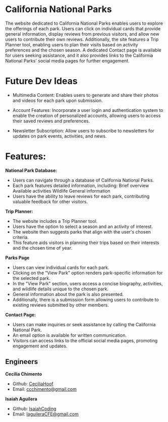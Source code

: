 California National Parks
============================
The website dedicated to California National Parks enables users to explore the offerings of each park. Users can click on individual cards that provide general information, display reviews from previous visitors, and allow new users to contribute their own reviews. Additionally, the site features a Trip Planner tool, enabling users to plan their visits based on activity preferences and the chosen season. A dedicated Contact page is available for users seeking assistance, and it also provides links to the California National Parks' social media pages for further engagement.

Future Dev Ideas
============================

* Multimedia Content: Enables users to generate and share their photos and videos for each park upon submission.

* Account Features: Incorporate a user login and authentication system to enable the creation of personalized accounts, allowing users to access their saved reviews and preferences.

* Newsletter Subscription: Allow users to subscribe to newsletters for updates on park events, activities, and news.




Features:
============================
**National Park Database:**

* Users can navigate through a database of California National Parks.
* Each park features detailed information, including:
Brief overview
Available activities
Wildlife
General information
* Users have the ability to leave reviews for each park, contributing valuable feedback for other visitors.


**Trip Planner:**

* The website includes a Trip Planner tool.
* Users have the option to select a season and an activity of interest.
* The website then suggests parks that align with the user's chosen criteria.
* This feature aids visitors in planning their trips based on their interests and the chosen time of year.

**Parks Page**

* Users can view individual cards for each park.
* Clicking on the "View Park" option renders park-specific information for the selected park.
* In the "View Park" section, users access a concise biography, activities, and wildlife details unique to the chosen park.
* General information about the park is also presented.
* Additionally, there is a submission form allowing users to contribute to existing reviews submitted by other members.


**Contact Page:**

* Users can make inquiries or seek assistance by calling the California National Park.
* An email option is available for written communication.
* Visitors can access links to the official social media pages, promoting engagement and updates.

## Engineers
**Cecilia Chimento**
- Github: <a href="https://github.com/CeciliaHoof">CeciliaHoof</a><br>
- Email: ccchimento@gmail.com

**Isaiah Aguilera**
- Github: <a href="https://github.com/IsaiahCoding">IsaiahCoding</a><br>
- Email: <a href="mailto:IaguileraCFE@gmail.com">IaguileraCFE@gmail.com</a>


